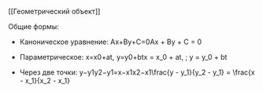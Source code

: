 [[Геометрический объект]]

Общие формы:

- Каноническое уравнение: Ax+By+C=0Ax + By + C = 0
    
- Параметрическое: x=x0+at,  y=y0+btx = x_0 + at, \; y = y_0 + bt
    
- Через две точки: y−y1y2−y1=x−x1x2−x1\frac{y - y_1}{y_2 - y_1} = \frac{x - x_1}{x_2 - x_1}
    
